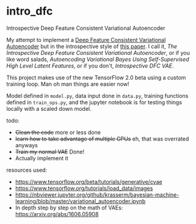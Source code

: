 # intro_dfc
Introspective Deep Feature Consistent Variational Autoencoder

My attempt to implement a [Deep Feature Consistent Variational Autoencoder](https://arxiv.org/abs/1610.00291) but in the introspective style of [this paper](https://arxiv.org/abs/1807.06358). I call it, *The Introspective Deep Feature Consistent Variational Autoencoder*, or if you like word salads, *Autoencoding Variational Bayes Using Self-Supervised High Level Latent Features*, or if you don't, *Introspective DFC VAE*.

This project makes use of the new TensorFlow 2.0 beta using a custom training loop. Man oh man things are easier now!

Model defined in `model.py`, data input done in `data.py`, training functions defined in `train_ops.py`, and the jupyter notebook is for testing things locally with a scaled down model.

todo:
* ~~Clean the code~~ more or less done
* ~~learn how to take advantage of multiple GPUs~~ eh, that was overrated anyways
* ~~Train my normal VAE~~ Done!
* Actually implement it

resources used:
* https://www.tensorflow.org/beta/tutorials/generative/cvae
* https://www.tensorflow.org/tutorials/load_data/images
* https://nbviewer.jupyter.org/github/krasserm/bayesian-machine-learning/blob/master/variational_autoencoder.ipynb
* In depth step by step on the math of VAEs: https://arxiv.org/abs/1606.05908
